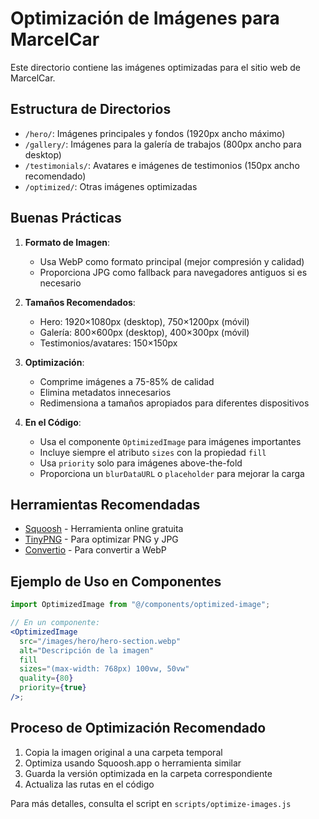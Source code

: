 # Optimización de Imágenes para MarcelCar

Este directorio contiene las imágenes optimizadas para el sitio web de MarcelCar.

## Estructura de Directorios

- `/hero/`: Imágenes principales y fondos (1920px ancho máximo)
- `/gallery/`: Imágenes para la galería de trabajos (800px ancho para desktop)
- `/testimonials/`: Avatares e imágenes de testimonios (150px ancho recomendado)
- `/optimized/`: Otras imágenes optimizadas

## Buenas Prácticas

1. **Formato de Imagen**:

   - Usa WebP como formato principal (mejor compresión y calidad)
   - Proporciona JPG como fallback para navegadores antiguos si es necesario

2. **Tamaños Recomendados**:

   - Hero: 1920×1080px (desktop), 750×1200px (móvil)
   - Galería: 800×600px (desktop), 400×300px (móvil)
   - Testimonios/avatares: 150×150px

3. **Optimización**:

   - Comprime imágenes a 75-85% de calidad
   - Elimina metadatos innecesarios
   - Redimensiona a tamaños apropiados para diferentes dispositivos

4. **En el Código**:
   - Usa el componente `OptimizedImage` para imágenes importantes
   - Incluye siempre el atributo `sizes` con la propiedad `fill`
   - Usa `priority` solo para imágenes above-the-fold
   - Proporciona un `blurDataURL` o `placeholder` para mejorar la carga

## Herramientas Recomendadas

- [Squoosh](https://squoosh.app/) - Herramienta online gratuita
- [TinyPNG](https://tinypng.com/) - Para optimizar PNG y JPG
- [Convertio](https://convertio.co/jpg-webp/) - Para convertir a WebP

## Ejemplo de Uso en Componentes

```jsx
import OptimizedImage from "@/components/optimized-image";

// En un componente:
<OptimizedImage
  src="/images/hero/hero-section.webp"
  alt="Descripción de la imagen"
  fill
  sizes="(max-width: 768px) 100vw, 50vw"
  quality={80}
  priority={true}
/>;
```

## Proceso de Optimización Recomendado

1. Copia la imagen original a una carpeta temporal
2. Optimiza usando Squoosh.app o herramienta similar
3. Guarda la versión optimizada en la carpeta correspondiente
4. Actualiza las rutas en el código

Para más detalles, consulta el script en `scripts/optimize-images.js`
